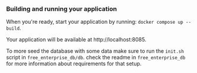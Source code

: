 ### Building and running your application

When you're ready, start your application by running:
`docker compose up --build`.

Your application will be available at http://localhost:8085.

To more seed the database with some data make sure to run the `init.sh` script in `free_enterprise_db/db`. check the readme in `free_enterprise_db` for more information about requirements for that setup.